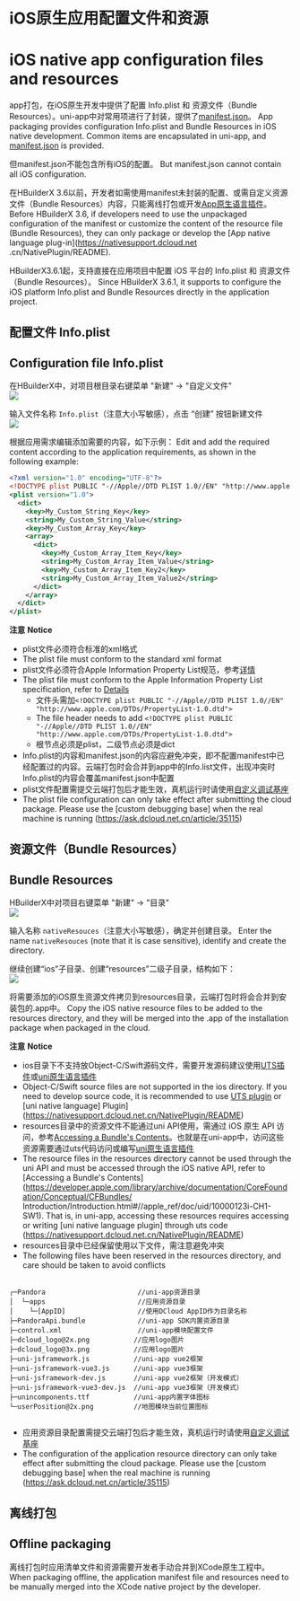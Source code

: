 # iOS原生应用配置文件和资源
# iOS native app configuration files and resources

app打包，在iOS原生开发中提供了配置 Info.plist 和 资源文件（Bundle Resources）。uni-app中对常用项进行了封装，提供了[manifest.json](https://uniapp.dcloud.net.cn/collocation/manifest-app.html)。
App packaging provides configuration Info.plist and Bundle Resources in iOS native development. Common items are encapsulated in uni-app, and [manifest.json](https://uniapp.dcloud.net.cn/collocation/manifest-app.html) is provided.

但manifest.json不能包含所有iOS的配置。
But manifest.json cannot contain all iOS configuration.

在HBuilderX 3.6以前，开发者如需使用manifest未封装的配置、或需自定义资源文件（Bundle Resources）内容，只能离线打包或开发[App原生语言插件](https://nativesupport.dcloud.net.cn/NativePlugin/README)。
Before HBuilderX 3.6, if developers need to use the unpackaged configuration of the manifest or customize the content of the resource file (Bundle Resources), they can only package or develop the [App native language plug-in](https://nativesupport.dcloud.net .cn/NativePlugin/README).

HBuilderX3.6.1起，支持直接在应用项目中配置 iOS 平台的 Info.plist 和 资源文件（Bundle Resources）。
Since HBuilderX 3.6.1, it supports to configure the iOS platform Info.plist and Bundle Resources directly in the application project.


## 配置文件 Info.plist
## Configuration file Info.plist

在HBuilderX中，对项目根目录右键菜单 "新建" -> "自定义文件"  
![](https://native-res.dcloud.net.cn/images/uniapp/nativeresource/newfile.png)

输入文件名称 `Info.plist`（注意大小写敏感），点击 “创建” 按钮新建文件  
![](https://native-res.dcloud.net.cn/images/uniapp/nativeresource/ios/info.png)

根据应用需求编辑添加需要的内容，如下示例：
Edit and add the required content according to the application requirements, as shown in the following example:
``` xml
<?xml version="1.0" encoding="UTF-8"?>
<!DOCTYPE plist PUBLIC "-//Apple//DTD PLIST 1.0//EN" "http://www.apple.com/DTDs/PropertyList-1.0.dtd">
<plist version="1.0">
  <dict>
    <key>My_Custom_String_Key</key>
    <string>My_Custom_String_Value</string>
    <key>My_Custom_Array_Key</key>
    <array>
      <dict>
        <key>My_Custom_Array_Item_Key</key>
        <string>My_Custom_Array_Item_Value</string>
        <key>My_Custom_Array_Item_Key2</key>
        <string>My_Custom_Array_Item_Value2</string>
      </dict>
    </array>
  </dict>
</plist>
```


**注意**
**Notice**
- plist文件必须符合标准的xml格式  
- The plist file must conform to the standard xml format
- plist文件必须符合Apple Information Property List规范，参考[详情](https://developer.apple.com/documentation/bundleresources/information_property_list)  
- The plist file must conform to the Apple Information Property List specification, refer to [Details](https://developer.apple.com/documentation/bundleresources/information_property_list)
	* 文件头需加`<!DOCTYPE plist PUBLIC "-//Apple//DTD PLIST 1.0//EN" "http://www.apple.com/DTDs/PropertyList-1.0.dtd">`
	* The file header needs to add `<!DOCTYPE plist PUBLIC "-//Apple//DTD PLIST 1.0//EN" "http://www.apple.com/DTDs/PropertyList-1.0.dtd">`
	* 根节点必须是plist，二级节点必须是dict   
- Info.plist的内容和manifest.json的内容应避免冲突，即不配置manifest中已经配置过的内容。云端打包时会合并到app中的Info.list文件，出现冲突时Info.plist的内容会覆盖manifest.json中配置  
- plist文件配置需提交云端打包后才能生效，真机运行时请使用[自定义调试基座](https://ask.dcloud.net.cn/article/35115)
- The plist file configuration can only take effect after submitting the cloud package. Please use the [custom debugging base] when the real machine is running (https://ask.dcloud.net.cn/article/35115)



##  资源文件（Bundle Resources）  
## Bundle Resources

HBuilderX中对项目右键菜单 "新建" -> "目录"  
![](https://native-res.dcloud.net.cn/images/uniapp/nativeresource/newfile.png)

输入名称 `nativeResouces`（注意大小写敏感），确定并创建目录。
Enter the name `nativeResouces` (note that it is case sensitive), identify and create the directory.

继续创建“ios”子目录、创建“resources”二级子目录，结构如下：  
![](https://native-res.dcloud.net.cn/images/uniapp/nativeresource/ios/directory.png)

将需要添加的iOS原生资源文件拷贝到resources目录，云端打包时将会合并到安装包的.app中。
Copy the iOS native resource files to be added to the resources directory, and they will be merged into the .app of the installation package when packaged in the cloud.

**注意**
**Notice**
- ios目录下不支持放Object-C/Swift源码文件，需要开发源码建议使用[UTS插件](https://uniapp.dcloud.net.cn/plugin/uts-plugin.html)或[uni原生语言插件](https://nativesupport.dcloud.net.cn/NativePlugin/README)  
- Object-C/Swift source files are not supported in the ios directory. If you need to develop source code, it is recommended to use [UTS plugin](https://uniapp.dcloud.net.cn/plugin/uts-plugin.html) or [uni native language] Plugin](https://nativesupport.dcloud.net.cn/NativePlugin/README)
- resources目录中的资源文件不能通过uni API使用，需通过 iOS 原生 API 访问，参考[Accessing a Bundle's Contents](https://developer.apple.com/library/archive/documentation/CoreFoundation/Conceptual/CFBundles/Introduction/Introduction.html#//apple_ref/doc/uid/10000123i-CH1-SW1)。也就是在uni-app中，访问这些资源需要通过uts代码访问或编写[uni原生语言插件](https://nativesupport.dcloud.net.cn/NativePlugin/README)  
- The resource files in the resources directory cannot be used through the uni API and must be accessed through the iOS native API, refer to [Accessing a Bundle's Contents](https://developer.apple.com/library/archive/documentation/CoreFoundation/Conceptual/CFBundles/ Introduction/Introduction.html#//apple_ref/doc/uid/10000123i-CH1-SW1). That is, in uni-app, accessing these resources requires accessing or writing [uni native language plugin] through uts code (https://nativesupport.dcloud.net.cn/NativePlugin/README)
- resources目录中已经保留使用以下文件，需注意避免冲突
- The following files have been reserved in the resources directory, and care should be taken to avoid conflicts
<pre v-pre="" data-lang="">
	<code class="lang-" style="padding:0">
┌─Pandora                       //uni-app资源目录
│  └─apps                       //应用资源目录
│    └─[AppID]                  //使用DCloud AppID作为目录名称
├─PandoraApi.bundle             //uni-app SDK内置资源目录
├─control.xml                   //uni-app模块配置文件
├─dcloud_logo@2x.png           //应用logo图片
├─dcloud_logo@3x.png           //应用logo图片
├─uni-jsframework.js           //uni-app vue2框架
├─uni-jsframework-vue3.js      //uni-app vue3框架
├─uni-jsframework-dev.js       //uni-app vue2框架（开发模式）
├─uni-jsframework-vue3-dev.js  //uni-app vue3框架（开发模式）
├─unincomponents.ttf           //uni-app内置字体图标
└─userPosition@2x.png          //地图模块当前位置图标
	</code>
</pre>
- 应用资源目录配置需提交云端打包后才能生效，真机运行时请使用[自定义调试基座](https://ask.dcloud.net.cn/article/35115)
- The configuration of the application resource directory can only take effect after submitting the cloud package. Please use the [custom debugging base] when the real machine is running (https://ask.dcloud.net.cn/article/35115)

## 离线打包  
## Offline packaging
离线打包时应用清单文件和资源需要开发者手动合并到XCode原生工程中。
When packaging offline, the application manifest file and resources need to be manually merged into the XCode native project by the developer.


